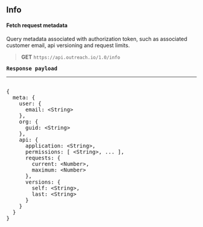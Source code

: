 Info
----

#### Fetch request metadata

Query metadata associated with authorization token, such as associated customer email, api versioning and request limits.

> **GET** `https://api.outreach.io/1.0/info`

<pre>
<b>Response payload</b>
<hr/>
{
  meta: {
    user: {
      email: &lt;String&gt;
    },
    org: {
      guid: &lt;String&gt;
    },
    api: {
      application: &lt;String&gt;,
      permissions: [ &lt;String&gt;, ... ],
      requests: {
        current: &lt;Number&gt;,
        maximum: &lt;Number&gt;
      },
      versions: {
        self: &lt;String&gt;,
        last: &lt;String&gt;
      }
    }
  }
}
</pre>

